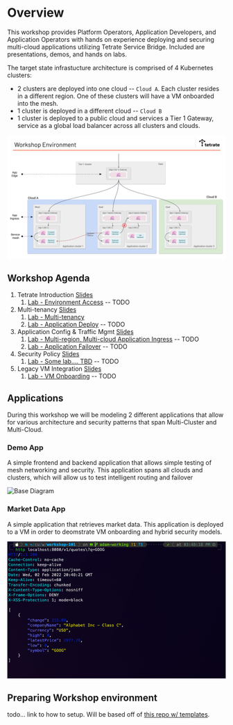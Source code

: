 # Overview
This workshop provides Platform Operators, Application Developers, and Application Operators with hands on experience deploying and securing multi-cloud applications utilizing Tetrate Service Bridge. Included are presentations, demos, and hands on labs.

The target state infrastucture architecture is comprised of 4 Kubernetes clusters:

- 2 clusters are deployed into one cloud -- `Cloud A`.  Each cluster resides in a different region.  One of these clusters will have a VM onboarded into the mesh.
- 1 cluster is deployed in a different cloud -- `Cloud B`
- 1 cluster is deployed to a public cloud and services a Tier 1 Gateway, service as a global load balancer across all clusters and clouds.

![Base Diagram](docs/arch.png)

## Workshop Agenda
1. Tetrate Introduction [Slides](https://docs.google.com/presentation/d/1T26gs7pWtNKp0qI6AT1gfQzDQhV8iNFb7n-dOC1chro/edit#slide=id.gb61fe1c3b5_0_0)
    1. [Lab - Environment Access](xxxx/README.md) -- TODO
2. Multi-tenancy [Slides](https://docs.google.com/presentation/d/1T26gs7pWtNKp0qI6AT1gfQzDQhV8iNFb7n-dOC1chro/edit#slide=id.gb61fe1c3b5_0_0)
    1. [Lab - Multi-tenancy](01-multi-tenancy/README.md)
    2. [Lab - Application Deploy](02-app-deploy/README.md) -- TODO
3. Application Config & Traffic Mgmt [Slides](https://docs.google.com/presentation/d/1T26gs7pWtNKp0qI6AT1gfQzDQhV8iNFb7n-dOC1chro/edit#slide=id.gb61fe1c3b5_0_0)
    1. [Lab - Multi-region, Multi-cloud Application Ingress](xxxx/README.md) -- TODO
    2. [Lab - Application Failover](xxxx/README.md) -- TODO
4. Security Policy [Slides](https://docs.google.com/presentation/d/1T26gs7pWtNKp0qI6AT1gfQzDQhV8iNFb7n-dOC1chro/edit#slide=id.gb61fe1c3b5_0_0)
    1. [Lab - Some lab.... TBD](xxxx/README.md) -- TODO
4. Legacy VM Integration [Slides](https://docs.google.com/presentation/d/1T26gs7pWtNKp0qI6AT1gfQzDQhV8iNFb7n-dOC1chro/edit#slide=id.gb61fe1c3b5_0_0)
    1. [Lab - VM Onboarding](xxxx/README.md) -- TODO

## Applications

During this workshop we will be modeling 2 different applications that allow for various architecture and security patterns that span Multi-Cluster and Multi-Cloud.

### Demo App
A simple frontend and backend application that allows simple testing of mesh networking and security.  This application spans all clouds and clusters, which will allow us to test intelligent routing and failover

![Base Diagram](docs/demo-app.png)

### Market Data App
A simple application that retrieves market data.  This application is deployed to a VM in order to deomstrate VM onboarding and hybrid security models. 

![Base Diagram](docs/quotes.png)

## Preparing Workshop environment
todo... link to how to setup.  Will be based off of [this repo w/ templates](https://github.com/tetrateio/workshop-environment).

